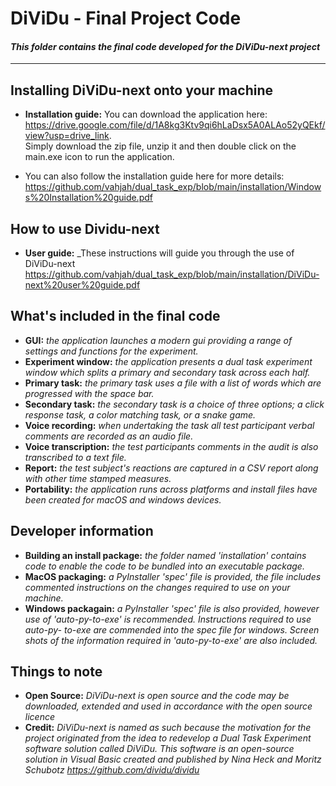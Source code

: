 # DiViDu - Final Project Code

#### _This folder contains the final code developed for the DiViDu-next project_

---

## Installing DiViDu-next onto your machine

- **Installation guide:** You can download the application here:  
https://drive.google.com/file/d/1A8kg3Ktv9qi6hLaDsx5A0ALAo52yQEkf/view?usp=drive_link.  
Simply download the zip file, unzip it and then double click on the main.exe icon to run the application.

- You can also follow the installation guide here for more details:  
https://github.com/vahjah/dual_task_exp/blob/main/installation/Windows%20Installation%20guide.pdf

## How to use Dividu-next

- **User guide:** _These instructions will guide you through the use of DiViDu-next https://github.com/vahjah/dual_task_exp/blob/main/installation/DiViDu-next%20user%20guide.pdf

  
## What's included in the final code

- **GUI:** _the application launches a modern gui providing a range of settings and functions for the experiment._
- **Experiment window:** _the application presents a dual task experiment window which splits a primary and secondary task across each half._
- **Primary task:** _the primary task uses a file with a list of words which are progressed with the space bar._
- **Secondary task:** _the secondary task is a choice of three options; a click response task, a color matching task, or a snake game._
- **Voice recording:** _when undertaking the task all test participant verbal comments are recorded as an audio file._
- **Voice transcription:** _the test participants comments in the audit is also transcribed to a text file._
- **Report:** _the test subject's reactions are captured in a CSV report along with other time stamped measures._
- **Portability:** _the application runs across platforms and install files have been created for macOS and windows devices._
                           
## Developer information 
- **Building an install package:** _the folder named 'installation' contains code to enable the code to be bundled into an executable package._
- **MacOS packaging:** _a PyInstaller 'spec' file is provided, the file includes commented instructions on the changes required to use on your machine._
- **Windows packagain:** _a PyInstaller 'spec' file is also provided, however use of 'auto-py-to-exe' is recommended. Instructions required to use auto-py-      to-exe are commended into the spec file for windows. Screen shots of the information required in 'auto-py-to-exe' are also included._

## Things to note

- **Open Source:** _DiViDu-next is open source and the code may be downloaded, extended and used in accordance with the open source licence_
- **Credit:** _DiViDu-next is named as such because the motivation for the project originated from the idea to redevelop a Dual Task Experiment software solution called DiViDu. This software is an open-source solution in Visual Basic created and published by Nina Heck and Moritz Schubotz https://github.com/dividu/dividu_
